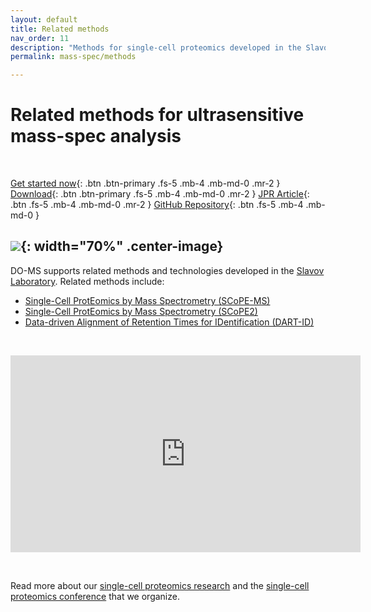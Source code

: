 ```yaml
---
layout: default
title: Related methods
nav_order: 11
description: "Methods for single-cell proteomics developed in the Slavov Laboratory, Northeastern University, Boston"
permalink: mass-spec/methods

---
```


# Related methods for ultrasensitive mass-spec analysis

&nbsp;

[Get started now](#getting-started){: .btn .btn-primary .fs-5 .mb-4 .mb-md-0 .mr-2 } [Download](https://github.com/SlavovLab/DO-MS/releases/latest){: .btn .btn-primary .fs-5 .mb-4 .mb-md-0 .mr-2 } [JPR Article](https://pubs.acs.org/doi/10.1021/acs.jproteome.9b00039){: .btn .fs-5 .mb-4 .mb-md-0 .mr-2 } [GitHub Repository](https://github.com/SlavovLab/DO-MS){: .btn .fs-5 .mb-4 .mb-md-0 }

![]({{site.baseurl}}/assets/images/TOC_Graphic_noOutline_abstract_v18.png){: width="70%" .center-image}
------------



DO-MS supports related methods and technologies developed in the [Slavov Laboratory](http://slavovlab.net). Related methods include:

* [Single-Cell ProtEomics by Mass Spectrometry (SCoPE-MS)](http://slavovlab.net/2016_SCoPE-MS/index.html)
* [Single-Cell ProtEomics by Mass Spectrometry (SCoPE2)](http://scope2.slavovlab.net)
* [Data-driven Alignment of Retention Times for IDentification (DART-ID)](https://dart-id.slavovlab.net)



&nbsp;

<iframe width="560" height="315" src="https://www.youtube.com/embed/XNyYZ8w_8jY" frameborder="0" allow="accelerometer; autoplay; encrypted-media; gyroscope; picture-in-picture" allowfullscreen></iframe>


&nbsp;

Read more about our [single-cell proteomics research](https://web.northeastern.edu/slavovlab/research.htm#SCoPE-MS) and the [single-cell proteomics conference](https://single-cell.net) that we organize.  
